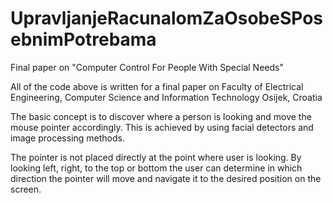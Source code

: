# UpravljanjeRacunalomZaOsobeSPosebnimPotrebama
Final paper on "Computer Control For People With Special Needs"

All of the code above is written for a final paper on Faculty of Electrical Engineering, Computer Science and Information Technology Osijek, Croatia

The basic concept is to discover where a person is looking and move the mouse pointer accordingly. This is achieved by using facial detectors and image processing methods.

The pointer is not placed directly at the point where user is looking. By looking left, right, to
the top or bottom the user can determine in which direction the pointer will move and 
navigate it to the desired position on the screen.

